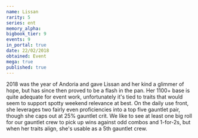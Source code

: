 ```yaml
---
name: Lissan
rarity: 5
series: ent
memory_alpha:
bigbook_tier: 9
events: 9
in_portal: true
date: 22/02/2018
obtained: Event
mega: true
published: true
---
```


2018 was the year of Andoria and gave Lissan and her kind a glimmer of hope, but has since then proved to be a flash in the pan. Her 1100+ base is quite adequate for event work, unfortunately it's tied to traits that would seem to support spotty weekend relevance at best. On the daily use front, she leverages two fairly even proficiencies into a top five gauntlet pair, though she caps out at 25% gauntlet crit. We like to see at least one big roll for our gauntlet crew to pick up wins against odd combos and 1-for-2s, but when her traits align, she's usable as a 5th gauntlet crew.
